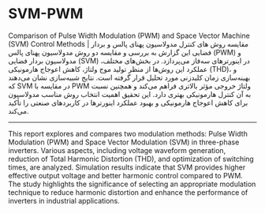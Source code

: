 # SVM-PWM
Comparison of Pulse Width Modulation (PWM) and Space Vector Machine (SVM) Control Methods | مقایسه روش های کنترل مدولاسیون پهنای پالس و بردار فضایی
این گزارش به بررسی و مقایسه دو روش مدولاسیون پهنای پالس (PWM) و مدولاسیون بردار فضایی (SVM) در اینورترهای سه‌فاز می‌پردازد. در بخش‌های مختلف، عملکرد این روش‌ها از منظر تولید موج ولتاژ، کاهش اعوجاج هارمونیکی (THD)، و بهینه‌سازی زمان کلیدزنی مورد تحلیل قرار گرفته است. نتایج شبیه‌سازی نشان می‌دهند که SVM در مقایسه با PWM ولتاژ خروجی مؤثر بالاتری فراهم می‌کند و همچنین نسبت به آن کنترل هارمونیکی بهتری دارد. این تحقیق اهمیت انتخاب روش مناسب مدولاسیون برای کاهش اعوجاج هارمونیکی و بهبود عملکرد اینورترها در کاربردهای صنعتی را تأکید می‌کند.
_______________________________________________________________________
This report explores and compares two modulation methods: Pulse Width Modulation (PWM) and Space Vector Modulation (SVM) in three-phase inverters. Various aspects, including voltage waveform generation, reduction of Total Harmonic Distortion (THD), and optimization of switching times, are analyzed. Simulation results indicate that SVM provides higher effective output voltage and better harmonic control compared to PWM. The study highlights the significance of selecting an appropriate modulation technique to reduce harmonic distortion and enhance the performance of inverters in industrial applications.
